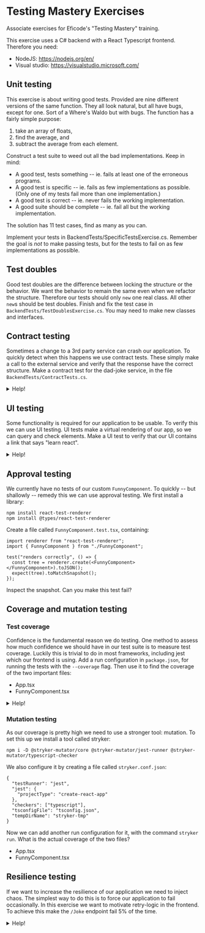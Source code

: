 # Testing Mastery Exercises

Associate exercises for Eficode's "Testing Mastery" training. 

This exercise uses a C# backend with a React Typescript frontend. Therefore you need: 

* NodeJS: https://nodejs.org/en/
* Visual studio: https://visualstudio.microsoft.com/ 

## Unit testing

This exercise is about writing good tests. Provided are nine different versions of the same function. They all look natural, but all have bugs, except for one. Sort of a Where's Waldo but with bugs. The function has a fairly simple purpose:

1. take an array of floats,
2. find the average, and
3. subtract the average from each element.

Construct a test suite to weed out all the bad implementations. Keep in mind:

* A good test, tests something -- ie. fails at least one of the erroneous programs.
* A good test is specific -- ie. fails as few implementations as possible. (Only one of my tests fail more than one implementation.)
* A good test is correct -- ie. never fails the working implementation.
* A good suite should be complete -- ie. fail all but the working implementation.

The solution has 11 test cases, find as many as you can.

Implement your tests in BackendTests/SpecificTestsExercise.cs. Remember the goal is _not_ to make passing tests, but for the tests to fail on as few implementations as possible.

## Test doubles

Good test doubles are the difference between locking the structure or the behavior. We want the behavior to remain the same even when we refactor the structure. Therefore our tests should only `new` one real class. All other `new`s should be test doubles. Finish and fix the test case in `BackendTests/TestDoublesExercise.cs`. You may need to make new classes and interfaces.

## Contract testing

Sometimes a change to a 3rd party service can crash our application. To quickly detect when this happens we use contract tests. These simply make a call to the external service and verify that the response have the correct structure. Make a contract test for the dad-joke service, in the file `BackendTests/ContractTests.cs`.

<details>
  <summary>Help!</summary>

Take inspiration from `Backend/Outgoing/DadJoke.cs`.
</details>

## UI testing

Some functionality is required for our application to be usable. To verify this we can use UI testing. UI tests make a virtual rendering of our app, so we can query and check elements. Make a UI test to verify that our UI contains a link that says "learn react".

<details>
  <summary>Help!</summary>

Create a file called `App.test.tsx`, containing:

```
import { render, screen } from "@testing-library/react";
import App from "./App";

test("renders learn react link", () => {
  render(<App />);
  const linkElement = screen.getByText(/learn react/i);
  expect(linkElement).toBeInTheDocument();
});
```

</details>

## Approval testing

We currently have no tests of our custom `FunnyComponent`. To quickly -- but shallowly -- remedy this we can use approval testing. We first install a library:

```
npm install react-test-renderer
npm install @types/react-test-renderer
```

Create a file called `FunnyComponent.test.tsx`, containing:

```
import renderer from "react-test-renderer";
import { FunnyComponent } from "./FunnyComponent";

test("renders correctly", () => {
  const tree = renderer.create(<FunnyComponent></FunnyComponent>).toJSON();
  expect(tree).toMatchSnapshot();
});
```

Inspect the snapshot. Can you make this test fail?

## Coverage and mutation testing

### Test coverage

Confidence is the fundamental reason we do testing. One method to assess how much confidence we should have in our test suite is to measure test coverage. Luckily this is trivial to do in most frameworks, including jest which our frontend is using. 
Add a run configuration in `package.json`, for running the tests with the `--coverage` flag. Then use it to find the coverage of the two important files: 

* App.tsx
* FunnyComponent.tsx

<details>
  <summary>Help!</summary>

1. Put this in package.json.  

```
  ...
  "scripts": {
    "test": "react-scripts test",
    "coverage": "react-scripts test --coverage",
    ...
```

2. Then run the command `npm run coverage`.
</details>

### Mutation testing

As our coverage is pretty high we need to use a stronger tool: mutation. To set this up we install a tool called stryker:

```
npm i -D @stryker-mutator/core @stryker-mutator/jest-runner @stryker-mutator/typescript-checker
```

We also configure it by creating a file called `stryker.conf.json`:

```
{
  "testRunner": "jest",
  "jest": {
    "projectType": "create-react-app"
  },
  "checkers": ["typescript"],
  "tsconfigFile": "tsconfig.json",
  "tempDirName": "stryker-tmp"
}
```

Now we can add another run configuration for it, with the command `stryker run`. What is the actual coverage of the two files?

* App.tsx
* FunnyComponent.tsx

## Resilience testing

If we want to increase the resilience of our application we need to inject chaos. The simplest way to do this is to force our application to fail occasionally. In this exercise we want to motivate retry-logic in the frontend. To achieve this make the `/Joke` endpoint fail 5% of the time.

<details>
  <summary>Help!</summary>

In `Backend/Controllers/JokeController.cs`, modify the `Get`-method to throw an exception if a random float is less than 0.05.

</details>


